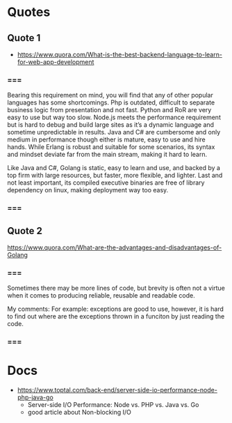 # Quotes
## Quote 1
* https://www.quora.com/What-is-the-best-backend-language-to-learn-for-web-app-development

### ===
Bearing this requirement on mind, you will find that any of other popular languages has some shortcomings. Php is outdated, difficult to separate business logic from presentation and not fast. Python and RoR are very easy to use but way too slow. Node.js meets the performance requirement but is hard to debug and build large sites as it’s a dynamic language and sometime unpredictable in results. Java and C# are cumbersome and only medium in performance though either is mature, easy to use and hire hands. While Erlang is robust and suitable for some scenarios, its syntax and mindset deviate far from the main stream, making it hard to learn.

Like Java and C#, Golang is static, easy to learn and use, and backed by a top firm with large resources, but faster, more flexible, and lighter. Last and not least important, its compiled executive binaries are free of library dependency on linux, making deployment way too easy.

### === 

## Quote 2
https://www.quora.com/What-are-the-advantages-and-disadvantages-of-Golang

### ===
Sometimes there may be more lines of code, but brevity is often not a virtue when it comes to producing reliable, reusable and readable code.

My comments: For example: exceptions are good to use, however, it is hard to find out where are the exceptions thrown in a funciton by just reading the code.

### ===

# Docs
* https://www.toptal.com/back-end/server-side-io-performance-node-php-java-go
  * Server-side I/O Performance: Node vs. PHP vs. Java vs. Go
  * good article about Non-blocking I/O
